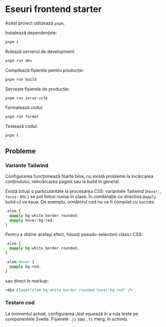 # Eseuri frontend starter

Acest proiect utilizează `pnpm`.

Instalează dependențele:

```sh
pnpm i
```

Rulează serverul de development:

```sh
pnpm run dev
```

Compilează fișierele pentru producție:

```sh
pnpm run build
```

Servește fișierele de producție:

```sh
pnpm run serve-vite
```

Formatează codul:

```sh
pnpm run format
```

Testează codul:

```sh
pnpm t
```

## Probleme

### Variante Tailwind

Configurarea funcționează foarte bine, nu există probleme la încărcarea conținutului, reîncărcarea paginii sau la build în general.

Există totuși o particularitate la procesarea CSS: variantele Tailwind
(`hover:`, `focus:` etc.) se pot folosi numai în clase. În combinație cu
directiva `@apply` build-ul va eșua. De exemplu, următorul cod nu va
fi compilat cu succes:

```css
.elem {
  @apply bg-white border rounded;
  @apply hover:bg-red;
}
```

Pentru a obține același efect, folosiți pseudo-selectorii clasici CSS:

```css
.elem {
  @apply bg-white border rounded;
}

.elem:hover {
  @apply bg-red;
}
```

sau direct în markup:

```html
<div class="elem bg-white border rounded hover:bg-red" />
```

### Testare cod

La momentul actual, configurarea Jest eșuează în a rula teste pe componentele Svelte. Fișierele `.js` sau `.ts` merg, în schimb.
